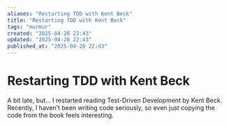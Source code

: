 ```yaml
---
aliases: "Restarting TDD with Kent Beck"
title: "Restarting TDD with Kent Beck"
tags: "murmur"
created: "2025-04-28 22:43"
updated: "2025-04-28 22:43"
published_at: "2025-04-28 22:43"
---
```


# Restarting TDD with Kent Beck

A bit late, but... I restarted reading Test-Driven Development by Kent Beck.
Recently, I haven’t been writing code seriously, so even just copying the code from the book feels interesting.